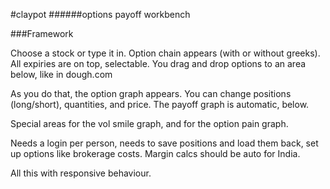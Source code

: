#claypot
######options payoff workbench

###Framework

Choose a stock or type it in. Option chain appears (with or without greeks). All expiries are on top, selectable. You drag and drop options to an area below, like in dough.com
  
As you do that, the option graph appears. You can change positions (long/short), quantities, and price. The payoff graph is automatic, below.

Special areas for the vol smile graph, and for the option pain graph.

Needs a login per person, needs to save positions and load them back, set up options like brokerage costs. Margin calcs should be auto for India.

All this with responsive behaviour.
